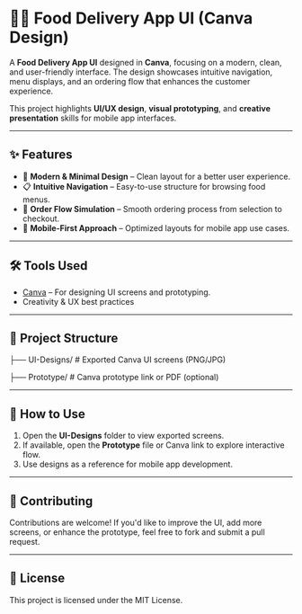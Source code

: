# 🍔📱 Food Delivery App UI (Canva Design)

A **Food Delivery App UI** designed in **Canva**, focusing on a modern, clean, and user-friendly interface. The design showcases intuitive navigation, menu displays, and an ordering flow that enhances the customer experience.  

This project highlights **UI/UX design**, **visual prototyping**, and **creative presentation** skills for mobile app interfaces.

---

## ✨ Features
- 🎨 **Modern & Minimal Design** – Clean layout for a better user experience.  
- 📋 **Intuitive Navigation** – Easy-to-use structure for browsing food menus.  
- 🛒 **Order Flow Simulation** – Smooth ordering process from selection to checkout.  
- 📱 **Mobile-First Approach** – Optimized layouts for mobile app use cases.  

---

## 🛠️ Tools Used
- [Canva](https://www.canva.com/) – For designing UI screens and prototyping.  
- Creativity & UX best practices  

---

## 📂 Project Structure

├── UI-Designs/ # Exported Canva UI screens (PNG/JPG)

├── Prototype/ # Canva prototype link or PDF (optional)


---

## 🚀 How to Use
1. Open the **UI-Designs** folder to view exported screens.  
2. If available, open the **Prototype** file or Canva link to explore interactive flow.  
3. Use designs as a reference for mobile app development.  

---

## 🤝 Contributing
Contributions are welcome! If you'd like to improve the UI, add more screens, or enhance the prototype, feel free to fork and submit a pull request.  

---

## 📜 License
This project is licensed under the MIT License.

